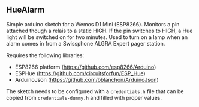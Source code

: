 HueAlarm
----------

Simple arduino sketch for a Wemos D1 Mini (ESP8266).
Monitors a pin attached though a relais to a static HIGH. If the pin switches to HIGH, a Hue light will be switched on for two minutes.
Used to turn on a lamp when an alarm comes in from a Swissphone ALGRA Expert pager station.

Requires the following libraries:
- ESP8266 platform (https://github.com/esp8266/Arduino)
- ESPHue (https://github.com/circuitsforfun/ESP_Hue)
- ArduinoJson (https://github.com/bblanchon/ArduinoJson)

The sketch needs to be configured with a `credentials.h` file that can be copied from `credentials-dummy.h` and filled with proper values.
